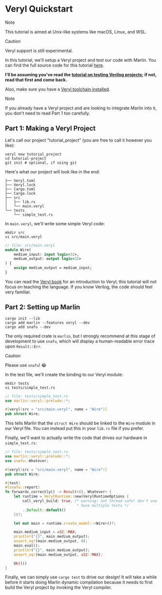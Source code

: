 # Veryl Quickstart

> [!NOTE]
> This tutorial is aimed at Unix-like systems like macOS, Linux, and WSL.

> [!CAUTION]
> Veryl support is still experimental.

In this tutorial, we'll setup a Veryl project and test our code with
Marlin. You can find the full source code for this tutorial [here](https://github.com/ethanuppal/marlin/tree/main/examples/veryl_project).

**I'll be assuming you've read the [tutorial on testing Verilog projects](../verilog/quickstart.md); if not, read that first and come back.**

Also, make sure you have a [Veryl toolchain installed](https://veryl-lang.org/install/).

> [!NOTE]
> If you already have a Veryl project and are looking to integrate Marlin into
> it, you don't need to read Part 1 too carefully.

## Part 1: Making a Veryl Project

Let's call our project "tutorial_project" (you are free to call it however you
like):
```shell
veryl new tutorial_project
cd tutorial-project
git init # optional, if using git
```

Here's what our project will look like in the end:

```.
├── Veryl.toml
├── Veryl.lock
├── Cargo.toml
├── Cargo.lock
├── src
│   ├── lib.rs
│   └── main.veryl
└── tests
    └── simple_test.rs
```

In `main.veryl`, we'll write some simple Veryl code:

```shell
mkdir src
vi src/main.veryl
```

```systemverilog
// file: src/main.veryl
module Wire(
    medium_input: input logic<32>,
    medium_output: output logic<32>
) {
    assign medium_output = medium_input;
}
```

You can read the [Veryl book](https://doc.veryl-lang.org/book/01_introduction.html) for an
introduction to Veryl; this tutorial will not focus on teaching the language. If
you know Verilog, the code should feel very familiar.

## Part 2: Setting up Marlin

```shell
cargo init --lib
cargo add marlin --features veryl --dev
cargo add snafu --dev
```
The only required crate is `marlin`, but I strongly recommend at this stage of
development to use `snafu`, which will display a human-readable error trace upon
`Result::Err`.

> [!CAUTION]
> Please use `snafu`! 😂

In the test file, we'll create the binding to our Veryl module:
```shell
mkdir tests
vi tests/simple_test.rs
```

```rust
// file: tests/simple_test.rs
use marlin::veryl::prelude::*;

#[veryl(src = "src/main.veryl", name = "Wire")]
pub struct Wire;
```

This tells Marlin that the `struct Wire` should be linked to the `Wire` module
in our Veryl file. You can instead put this in your `lib.rs` file if you prefer.

Finally, we'll want to actually write the code that drives our hardware in `simple_test.rs`:

```rust
// file: tests/simple_test.rs
use marlin::veryl::prelude::*;
use snafu::Whatever;

#[veryl(src = "src/main.veryl", name = "Wire")]
pub struct Wire;

#[test]
#[snafu::report]
fn forwards_correctly() -> Result<(), Whatever> {
    let runtime = VerylRuntime::new(VerylRuntimeOptions {
        call_veryl_build: true, /* warning: not thread safe! don't use if you
                                 * have multiple tests */
        ..Default::default()
    })?;

    let mut main = runtime.create_model::<Wire>()?;

    main.medium_input = u32::MAX;
    println!("{}", main.medium_output);
    assert_eq!(main.medium_output, 0);
    main.eval();
    println!("{}", main.medium_output);
    assert_eq!(main.medium_output, u32::MAX);

    Ok(())
}
```

Finally, we can simply use `cargo test` to drive our design! It will take a while before it starts doing Marlin dynamic compilation because it needs to first build the Veryl project by invoking the Veryl compiler.
